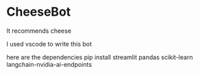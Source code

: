 # CheeseBot
It recommends cheese

I used vscode to write this bot

here are the dependencies
pip install streamlit pandas scikit-learn langchain-nvidia-ai-endpoints
